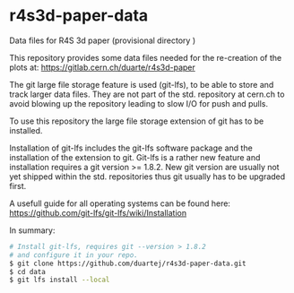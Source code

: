 # r4s3d-paper-data
Data files for R4S 3d paper (provisional directory )

This repository provides some data files needed for the re-creation of the 
plots at: https://gitlab.cern.ch/duarte/r4s3d-paper

The git large file storage feature is used (git-lfs), to be able to store and track
larger data files. They are not part of the std. repository at cern.ch to avoid
blowing up the repository leading to slow I/O for push and pulls.

To use this repository the large file storage extension of git has to be installed.

Installation of git-lfs includes the git-lfs software package and the installation
of the extension to git. Git-lfs is a rather new feature and installation requires
a git version >= 1.8.2. New git version are usually not yet shipped within the
std. repositories thus git usually has to be upgraded first.

A usefull guide for all operating systems can be found here:
https://github.com/git-lfs/git-lfs/wiki/Installation

In summary:
```bash
# Install git-lfs, requires git --version > 1.8.2
# and configure it in your repo. 
$ git clone https://github.com/duartej/r4s3d-paper-data.git
$ cd data
$ git lfs install --local
